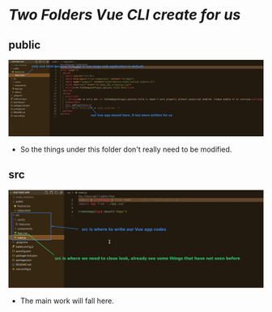 # **_Two Folders Vue CLI create for us_**

## **public**

![Alt public](pic/01.jpg)

- So the things under this folder don't really need to be modified.

## **src**

![Alt src](pic/02.jpg)

- The main work will fall here.
